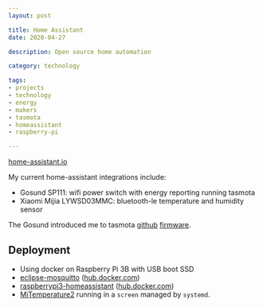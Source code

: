 ```yaml
---
layout: post

title: Home Assistant
date: 2020-04-27

description: Open source home automation

category: technology

tags:
- projects
- technology
- energy
- makers
- tasmota
- homeassistant
- raspberry-pi

---
```


[home-assistant.io](https://www.home-assistant.io/)

My current home-assistant integrations include:

* Gosund SP111: wifi power switch with energy reporting running tasmota
* Xiaomi Mijia LYWSD03MMC: bluetooth-le temperature and humidity sensor

The Gosund introduced me to tasmota [github](https://github.com/arendst/Tasmota) [firmware](http://thehackbox.org/tasmota/).

## Deployment

* Using docker on Raspberry Pi 3B with USB boot SSD
* [eclipse-mosquitto](https://mosquitto.org/) ([hub.docker.com](https://hub.docker.com/_/eclipse-mosquitto))
* [raspberrypi3-homeassistant](https://www.home-assistant.io/docs/installation/docker/) ([hub.docker.com](https://hub.docker.com/r/homeassistant/raspberrypi3-homeassistant/))
* [MiTemperature2](https://github.com/JsBergbau/MiTemperature2) running in a `screen` managed by `systemd`.
